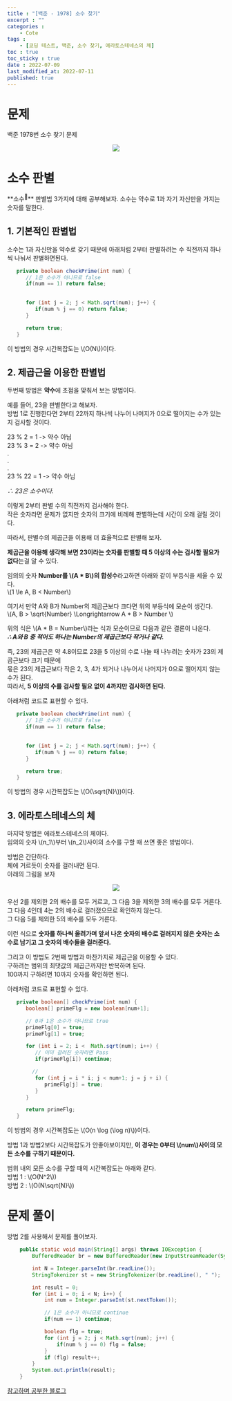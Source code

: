 ```yaml
---
title : "[백준 - 1978] 소수 찾기"
excerpt : ""
categories : 
    - Cote
tags :
    - [코딩 테스트, 백준, 소수 찾기, 에라토스테네스의 체]
toc : true
toc_sticky : true
date : 2022-07-09
last_modified_at: 2022-07-11
published: true
---
```


# 문제
백준 1978번 소수 찾기 문제
<p align="center"><img src="/assets/images/cote/1978-quiz.png"></p>  
  

<div class='next-line'></div>  
  
# 소수 판별
<span class="tooltip">
    <span class="h-text-y">**소수<sup>💬</sup>**</span> 판별법 3가지에 대해 공부해보자.  
    <span class="tooltip-text">
        소수는 약수로 1과 자기 자신만을 가지는 숫자를 말한다.  
    </span>
</span>
  

## 1. 기본적인 판별법

소수는 1과 자신만을 약수로 갖기 때문에 아래처럼 2부터 판별하려는 수 직전까지 하나씩 나눠서 판별하면된다.  

```java
   private boolean checkPrime(int num) {
      // 1은 소수가 아니므로 false
      if(num == 1) return false;

      
      for (int j = 2; j < Math.sqrt(num); j++) {
         if(num % j == 0) return false;
      }

      return true;
   }
```  
  
이 방법의 경우 시간복잡도는 \\(O(N\\))이다.

## 2. 제곱근을 이용한 판별법
  
두번째 방법은 **약수**에 초점을 맞춰서 보는 방법이다.  
  
예를 들어, 23을 판별한다고 해보자.  
방법 1로 진행한다면 2부터 22까지 하나씩 나누어 나머지가 0으로 떨어지는 수가 있는지 검사할 것이다.  
  
23 % 2 = 1 -> 약수 아님  
23 % 3 = 2 -> 약수 아님  
.  
.  
.  
23 % 22 = 1 -> 약수 아님
  
*∴ 23은 소수이다.*  
  
이렇게 2부터 판별 수의 직전까지 검사해야 한다.  
작은 숫자라면 문제가 없지만 숫자의 크기에 비례해 판별하는데 시간이 오래 걸릴 것이다.

따라서, <span class="h-text-y">판별수의 제곱근을 이용해 더 효율적으로 판별</span>해 보자.  
  
**제곱근을 이용해 생각해 보면 23이라는 숫자를 판별할 때 5 이상의 수는 검사할 필요가 없다**는걸 알 수 있다.  

임의의 숫자 **Number를 \\(A * B\\)의 합성수**라고하면 아래와 같이 부등식을 세울 수 있다.  
\\(1 \le A, B < Number\\)  
  
여기서 만약 A와 B가 Number의 제곱근보다 크다면 위의 부등식에 모순이 생긴다.  
\\(A, B > \sqrt{Number} \Longrightarrow A * B > Number \\)  
  
위의 식은 \\(A * B = Number\\)라는 식과 모순이므로 다음과 같은 결론이 나온다.  
***∴ A와 B 중 적어도 하나는 Number의 제곱근보다 작거나 같다.***  
  
즉, 23의 제곱근은 약 4.8이므로 23을 5 이상의 수로 나눌 때 나누려는 숫자가 23의 제곱근보다 크기 때문에  
몫은 23의 제곱근보다 작은 2, 3, 4가 되거나 나누어서 나머지가 0으로 떨어지지 않는 수가 된다.  
따라서, **5 이상의 수를 검사할 필요 없이 4까지만 검사하면 된다.**

아래처럼 코드로 표현할 수 있다.
```java
   private boolean checkPrime(int num) {
      // 1은 소수가 아니므로 false
      if(num == 1) return false;

      
      for (int j = 2; j < Math.sqrt(num); j++) {
         if(num % j == 0) return false;
      }

      return true;
   }
```  
  
이 방법의 경우 시간복잡도는 \\(O(\sqrt{N}\\))이다.  
  
## 3. 에라토스테네스의 체
  
마지막 방법은 <span class="h-text-y">에라토스테네스의 체</span>이다.  
임의의 숫자 \\(n_1\\)부터 \\(n_2\\)사이의 소수를 구할 때 쓰면 좋은 방법이다.  
  
방법은 간단하다.  
체에 거르듯이 숫자를 걸러내면 된다.  
아래의 그림을 보자  
  
<p align="center"><img src="/assets/images/cote/Sieve-of-Eratosthenes-animation.gif"></p>  
  
우선 2를 제외한 2의 배수를 모두 거르고, 그 다음 3을 제외한 3의 배수를 모두 거른다.  
그 다음 4인데 4는 2의 배수로 걸러졌으므로 확인하지 않는다.   
그 다음 5를 제외한 5의 배수를 모두 거른다.  
  
이런 식으로 **숫자를 하나씩 올려가며 앞서 나온 숫자의 배수로 걸러지지 않은 숫자는 소수로 남기고 그 숫자의 배수들을 걸러준다.**  
  
그리고 이 방법도 2번째 방법과 마찬가지로 제곱근을 이용할 수 있다.  
구하려는 범위의 최댓값의 제곱근까지만 반복하며 된다.  
100까지 구하려면 10까지 숫자를 확인하면 된다.  
  
아래처럼 코드로 표현할 수 있다.  

```java
   private boolean[] checkPrime(int num) {
      boolean[] primeFlg = new boolean[num+1];

      // 0과 1은 소수가 아니므로 true
      primeFlg[0] = true;
      primeFlg[1] = true;

      for (int i = 2; i <  Math.sqrt(num); i++) {
         // 이미 걸러진 숫자라면 Pass
         if(primeFlg[i]) continue;

        //
         for (int j = i * i; j < num+1; j = j + i) {
            primeFlg[j] = true;
         }
      }

      return primeFlg;
   }
```  
  
이 방법의 경우 시간복잡도는 \\(O(n \log (\log n)\\))이다.  
  
방법 1과 방법2보다 시간복잡도가 안좋아보이지만, **이 경우는 0부터 \\(num\\)사이의 모든 소수를 구하기 때문이다.**
  
범위 내의 모든 소수를 구할 때의 시간복잡도는 아래와 같다.  
<span class="h-text-p">방법 1 : \\(O(N^2\\))</span>  
<span class="h-text-p">방법 2 : \\(O(N\sqrt{N}\\))</span>  
  

<div class='next-line'></div>  
  
# 문제 풀이
방법 2를 사용해서 문제를 풀어보자.  


```java
    public static void main(String[] args) throws IOException {
        BufferedReader br = new BufferedReader(new InputStreamReader(System.in));

        int N = Integer.parseInt(br.readLine());
        StringTokenizer st = new StringTokenizer(br.readLine(), " ");

        int result = 0;
        for (int i = 0; i < N; i++) {
            int num = Integer.parseInt(st.nextToken());

            // 1은 소수가 아니므로 continue
            if(num == 1) continue;

            boolean flg = true;
            for (int j = 2; j < Math.sqrt(num); j++) {
                if(num % j == 0) flg = false;
            }
            if (flg) result++;
        }
        System.out.println(result);
    }
```  
  
  
[참고하며 공부한 블로그](https://st-lab.tistory.com/80)
